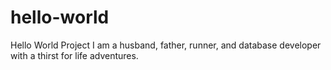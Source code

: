 # hello-world
Hello World Project
I am a husband, father, runner, and database developer with a thirst for life adventures.
